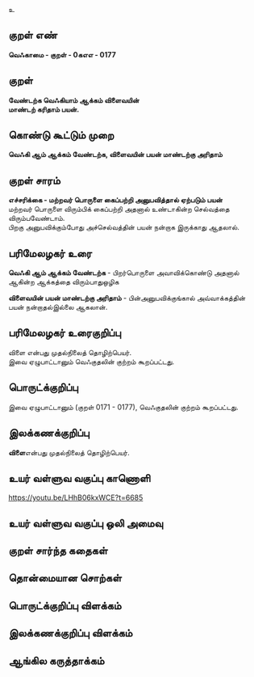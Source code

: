 உ

## குறள் எண் 

**வெஃகாமை - குறள் - 0கஎஎ - 0177**  

## குறள் 

**வேண்டற்க வெஃகியாம் ஆக்கம் விளைவயின்  
மாண்டற் கரிதாம் பயன்.** 

## கொண்டு கூட்டும் முறை

**வெஃகி ஆம் ஆக்கம் வேண்டற்க, விளைவயின் பயன் மாண்டற்கு அரிதாம்**

## குறள் சாரம் 

**எச்சரிக்கை - மற்றவர் பொருளை கைப்பற்றி அனுபவித்தால் ஏற்படும் பயன்**  
மற்றவர் பொருளை விரும்பிக் கைப்பற்றி அதனால் உண்டாகின்ற செல்வத்தை விரும்பவேண்டாம்.  
பிறகு அனுபவிக்கும்போது அச்செல்வத்தின் பயன் நன்றாக இருக்காது ஆதலால்.  

## பரிமேலழகர் உரை

**வெஃகி ஆம் ஆக்கம் வேண்டற்க** - பிறர்பொருளை அவாவிக்கொண்டு அதனால் ஆகின்ற ஆக்கத்தை விரும்பாதுஒழிக  

**விளைவயின் பயன் மாண்டற்கு அரிதாம்** - பின்அனுபவிக்குங்கால் அவ்வாக்கத்தின் பயன் நன்றாதல்இல்லை ஆகலான்.  

## பரிமேலழகர் உரைகுறிப்பு   

விளை என்பது முதல்நிலைத் தொழிற்பெயர்.  
இவை ஏழுபாட்டானும் வெஃகுதலின் குற்றம் கூறப்பட்டது.  

## பொருட்க்குறிப்பு 

இவை ஏழுபாட்டானும் (குறள் 0171 - 0177), வெஃகுதலின் குற்றம் கூறப்பட்டது.  

## இலக்கணக்குறிப்பு  

**விளை**என்பது முதல்நிலைத் தொழிற்பெயர்.  

## உயர் வள்ளுவ வகுப்பு காணொளி

https://youtu.be/LHhB06kxWCE?t=6685

## உயர் வள்ளுவ வகுப்பு ஒலி அமைவு 

 
## குறள் சார்ந்த கதைகள் 


## தொன்மையான சொற்கள்


## பொருட்க்குறிப்பு விளக்கம்


## இலக்கணக்குறிப்பு விளக்கம்


## ஆங்கில கருத்தாக்கம் 



